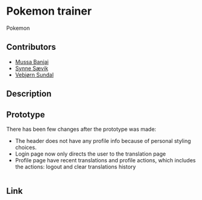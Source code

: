 # Pokemon trainer
Pokemon


## Contributors
- [Mussa Banjai](https://gitlab.com/MoBanju)
- [Synne Sævik](https://gitlab.com/synnems)
- [Vebjørn Sundal](https://gitlab.com/vebsun95)

## Description



## Prototype
There has been few changes after the prototype was made:
- The header does not have any profile info because of personal styling choices.
- Login page now only directs the user to the translation page
- Profile page have recent translations and profile actions, which includes the actions: logout and clear translations history
 
![]()


## Link
[]()
